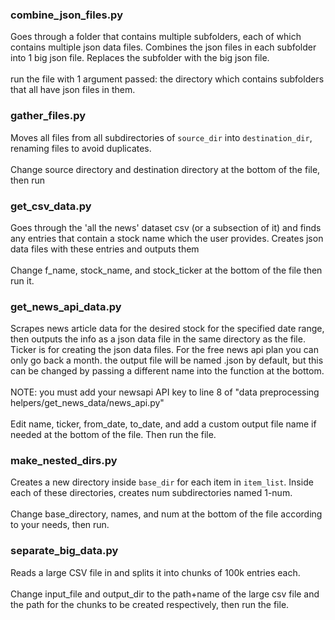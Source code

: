 <h3>combine_json_files.py</h3>

Goes through a folder that contains multiple subfolders, each of which contains multiple json data files.  Combines the json files in each subfolder into 1 big json file.  Replaces the subfolder with the big json file.
<br><br>
run the file with 1 argument passed: the directory which contains subfolders that all have json files in them.

<h3>gather_files.py</h3>

Moves all files from all subdirectories of `source_dir` into `destination_dir`, renaming files to avoid duplicates.
<br><br>
Change source directory and destination directory at the bottom of the file, then run

<h3>get_csv_data.py</h3>

Goes through the 'all the news' dataset csv (or a subsection of it) and finds any entries that contain a stock name which the user provides.  Creates json data files with these entries and outputs them
<br><br>
Change f_name, stock_name, and stock_ticker at the bottom of the file then run it.

<h3>get_news_api_data.py</h3>

Scrapes news article data for the desired stock for the specified date range, then outputs the info as a json data file in the same directory as the file.  Ticker is for creating the json data files.  For the free news api plan you can only go back a month.  the output file will be named <stock name>.json by default, but this can be changed by passing a different name into the function at the bottom.
<br><br>
NOTE: you must add your newsapi API key to line 8 of "data preprocessing helpers/get_news_data/news_api.py"
<br><br>
Edit name, ticker, from_date, to_date, and add a custom output file name if needed at the bottom of the file.  Then run the file.

<h3>make_nested_dirs.py</h3>

Creates a new directory inside `base_dir` for each item in `item_list`.  Inside each of these directories, creates num subdirectories named 1-num.
<br><br>
Change base_directory, names, and num at the bottom of the file according to your needs, then run.


<h3>separate_big_data.py</h3>

Reads a large CSV file in and splits it into chunks of 100k entries each.
<br><br>
Change input_file and output_dir to the path+name of the large csv file and the path for the chunks to be created respectively, then run the file.